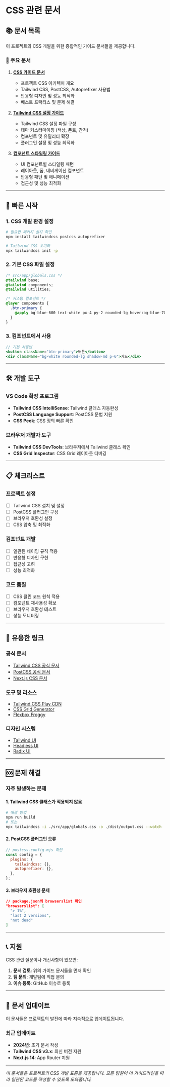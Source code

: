 # CSS 관련 문서

## 📚 문서 목록

이 프로젝트의 CSS 개발을 위한 종합적인 가이드 문서들을 제공합니다.

### 📖 주요 문서

1. **[CSS 가이드 문서](./CSS_GUIDE.md)**

   - 프로젝트 CSS 아키텍처 개요
   - Tailwind CSS, PostCSS, Autoprefixer 사용법
   - 반응형 디자인 및 성능 최적화
   - 베스트 프랙티스 및 문제 해결

2. **[Tailwind CSS 설정 가이드](./TAILWIND_CONFIG.md)**

   - Tailwind CSS 설정 파일 구성
   - 테마 커스터마이징 (색상, 폰트, 간격)
   - 컴포넌트 및 유틸리티 확장
   - 플러그인 설정 및 성능 최적화

3. **[컴포넌트 스타일링 가이드](./COMPONENT_STYLING.md)**
   - UI 컴포넌트별 스타일링 패턴
   - 레이아웃, 폼, 네비게이션 컴포넌트
   - 반응형 패턴 및 애니메이션
   - 접근성 및 성능 최적화

---

## 🎯 빠른 시작

### 1. CSS 개발 환경 설정

```bash
# 필요한 패키지 설치 확인
npm install tailwindcss postcss autoprefixer

# Tailwind CSS 초기화
npx tailwindcss init -p
```

### 2. 기본 CSS 파일 설정

```css
/* src/app/globals.css */
@tailwind base;
@tailwind components;
@tailwind utilities;

/* 커스텀 컴포넌트 */
@layer components {
  .btn-primary {
    @apply bg-blue-600 text-white px-4 py-2 rounded-lg hover:bg-blue-700;
  }
}
```

### 3. 컴포넌트에서 사용

```jsx
// 기본 사용법
<button className="btn-primary">버튼</button>
<div className="bg-white rounded-lg shadow-md p-6">카드</div>
```

---

## 🛠️ 개발 도구

### VS Code 확장 프로그램

- **Tailwind CSS IntelliSense**: Tailwind 클래스 자동완성
- **PostCSS Language Support**: PostCSS 문법 지원
- **CSS Peek**: CSS 정의 빠른 확인

### 브라우저 개발자 도구

- **Tailwind CSS DevTools**: 브라우저에서 Tailwind 클래스 확인
- **CSS Grid Inspector**: CSS Grid 레이아웃 디버깅

---

## 📋 체크리스트

### 프로젝트 설정

- [ ] Tailwind CSS 설치 및 설정
- [ ] PostCSS 플러그인 구성
- [ ] 브라우저 호환성 설정
- [ ] CSS 압축 및 최적화

### 컴포넌트 개발

- [ ] 일관된 네이밍 규칙 적용
- [ ] 반응형 디자인 구현
- [ ] 접근성 고려
- [ ] 성능 최적화

### 코드 품질

- [ ] CSS 클린 코드 원칙 적용
- [ ] 컴포넌트 재사용성 확보
- [ ] 브라우저 호환성 테스트
- [ ] 성능 모니터링

---

## 🔗 유용한 링크

### 공식 문서

- [Tailwind CSS 공식 문서](https://tailwindcss.com/docs)
- [PostCSS 공식 문서](https://postcss.org/)
- [Next.js CSS 문서](https://nextjs.org/docs/basic-features/built-in-css-support)

### 도구 및 리소스

- [Tailwind CSS Play CDN](https://play.tailwindcss.com/)
- [CSS Grid Generator](https://cssgrid-generator.netlify.app/)
- [Flexbox Froggy](https://flexboxfroggy.com/)

### 디자인 시스템

- [Tailwind UI](https://tailwindui.com/)
- [Headless UI](https://headlessui.dev/)
- [Radix UI](https://www.radix-ui.com/)

---

## 🆘 문제 해결

### 자주 발생하는 문제

#### 1. Tailwind CSS 클래스가 적용되지 않음

```bash
# 해결 방법
npm run build
# 또는
npx tailwindcss -i ./src/app/globals.css -o ./dist/output.css --watch
```

#### 2. PostCSS 플러그인 오류

```javascript
// postcss.config.mjs 확인
const config = {
  plugins: {
    tailwindcss: {},
    autoprefixer: {},
  },
};
```

#### 3. 브라우저 호환성 문제

```json
// package.json의 browserslist 확인
"browserslist": [
  "> 1%",
  "last 2 versions",
  "not dead"
]
```

---

## 📞 지원

CSS 관련 질문이나 개선사항이 있으면:

1. **문서 검토**: 위의 가이드 문서들을 먼저 확인
2. **팀 문의**: 개발팀에 직접 문의
3. **이슈 등록**: GitHub 이슈로 등록

---

## 📝 문서 업데이트

이 문서들은 프로젝트의 발전에 따라 지속적으로 업데이트됩니다.

### 최근 업데이트

- **2024년**: 초기 문서 작성
- **Tailwind CSS v3.x**: 최신 버전 지원
- **Next.js 14**: App Router 지원

---

_이 문서들은 프로젝트의 CSS 개발 표준을 제공합니다. 모든 팀원이 이 가이드라인을 따라 일관된 코드를 작성할 수 있도록 도와줍니다._
